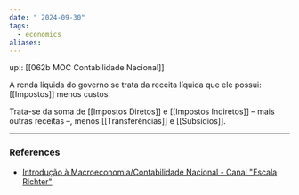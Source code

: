 ```yaml
---
date: " 2024-09-30"
tags:
  - economics
aliases:
---
```


up:: [[062b MOC Contabilidade Nacional]]

A renda líquida do governo se trata da receita líquida que ele possui: [[Impostos]] menos custos.

Trata-se da soma de [[Impostos Diretos]] e [[Impostos Indiretos]] – mais outras receitas –, menos [[Transferências]] e [[Subsídios]].

---
### References
- [Introdução à Macroeconomia/Contabilidade Nacional - Canal "Escala Richter"](https://www.youtube.com/playlist?list=PLOMixvLwAgxt2IbX5X7o-s8VS5vGE84b1)